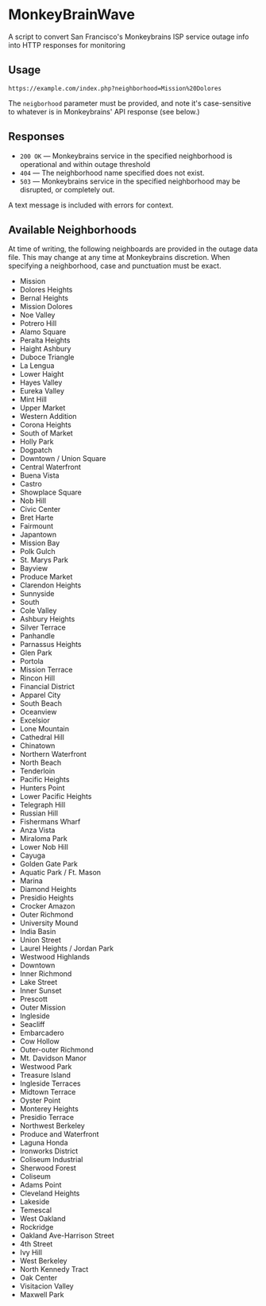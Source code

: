 # MonkeyBrainWave

A script to convert San Francisco's Monkeybrains ISP service outage info into HTTP responses for monitoring

## Usage

    https://example.com/index.php?neighborhood=Mission%20Dolores

The `neigborhood` parameter must be provided, and note it's case-sensitive to whatever is in Monkeybrains' API response (see below.)

## Responses

* `200 OK` — Monkeybrains service in the specified neighborhood is operational and within outage threshold
* `404` — The neighborhood name specified does not exist.
* `503` — Monkeybrains service in the specified neighborhood may be disrupted, or completely out.

A text message is included with errors for context.

## Available Neighborhoods

At time of writing, the following neighboards are provided in the outage data file.
This may change at any time at Monkeybrains discretion. When specifying a neighborhood,
case and punctuation must be exact.

* Mission
* Dolores Heights
* Bernal Heights
* Mission Dolores
* Noe Valley
* Potrero Hill
* Alamo Square
* Peralta Heights
* Haight Ashbury
* Duboce Triangle
* La Lengua
* Lower Haight
* Hayes Valley
* Eureka Valley
* Mint Hill
* Upper Market
* Western Addition
* Corona Heights
* South of Market
* Holly Park
* Dogpatch
* Downtown / Union Square
* Central Waterfront
* Buena Vista
* Castro
* Showplace Square
* Nob Hill
* Civic Center
* Bret Harte
* Fairmount
* Japantown
* Mission Bay
* Polk Gulch
* St. Marys Park
* Bayview
* Produce Market
* Clarendon Heights
* Sunnyside
* South
* Cole Valley
* Ashbury Heights
* Silver Terrace
* Panhandle
* Parnassus Heights
* Glen Park
* Portola
* Mission Terrace
* Rincon Hill
* Financial District
* Apparel City
* South Beach
* Oceanview
* Excelsior
* Lone Mountain
* Cathedral Hill
* Chinatown
* Northern Waterfront
* North Beach
* Tenderloin
* Pacific Heights
* Hunters Point
* Lower Pacific Heights
* Telegraph Hill
* Russian Hill
* Fishermans Wharf
* Anza Vista
* Miraloma Park
* Lower Nob Hill
* Cayuga
* Golden Gate Park
* Aquatic Park / Ft. Mason
* Marina
* Diamond Heights
* Presidio Heights
* Crocker Amazon
* Outer Richmond
* University Mound
* India Basin
* Union Street
* Laurel Heights / Jordan Park
* Westwood Highlands
* Downtown
* Inner Richmond
* Lake Street
* Inner Sunset
* Prescott
* Outer Mission
* Ingleside
* Seacliff
* Embarcadero
* Cow Hollow
* Outer-outer Richmond
* Mt. Davidson Manor
* Westwood Park
* Treasure Island
* Ingleside Terraces
* Midtown Terrace
* Oyster Point
* Monterey Heights
* Presidio Terrace
* Northwest Berkeley
* Produce and Waterfront
* Laguna Honda
* Ironworks District
* Coliseum Industrial
* Sherwood Forest
* Coliseum
* Adams Point
* Cleveland Heights
* Lakeside
* Temescal
* West Oakland
* Rockridge
* Oakland Ave-Harrison Street
* 4th Street
* Ivy Hill
* West Berkeley
* North Kennedy Tract
* Oak Center
* Visitacion Valley
* Maxwell Park
